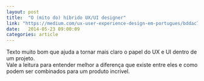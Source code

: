 ```yaml
---
layout: post
title:  "O (mito do) híbrido UX/UI designer"
link: "https://medium.com/ux-user-experience-design-em-portugues/bddac756e8c6"
date:   2014-05-23 09:00:09
categories: article
---
```


Texto muito bom que ajuda a tornar mais claro o papel do UX e UI dentro de um projeto.  
Vale a leitura para entender melhor a diferença que existe entre eles e como podem ser combinados para um produto incrível.